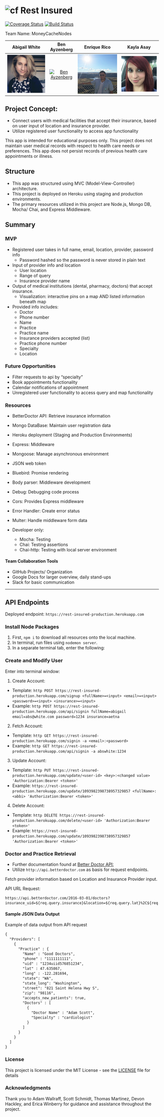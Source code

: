 # ![cf](https://i.imgur.com/7v5ASc8.png) Rest Insured

[![Coverage Status](https://coveralls.io/repos/github/MoneyCashNodes/RestInsured-API/badge.svg)](https://coveralls.io/github/MoneyCashNodes/RestInsured-API)
[![Build Status](https://travis-ci.org/MoneyCashNodes/RestInsured-API.svg?branch=master)](https://travis-ci.org/MoneyCashNodes/RestInsured-API)

Team Name: MoneyCacheNodes

Abigail White | Ben Ayzenberg | Enrique Rico | Kayla Asay
:----------------------------:|:----------------------------: | :------:| :------:
[![Abigail White](/assets/abigail.jpg)](https://github.com/abswhite) | [![Ben Ayzenberg](image)](https://github.com/BAyzenberg) | [![Enrique Rico](/assets/enrique.jpg)](https://github.com/EnriqueRico)|[![Kayla Asay ](/assets/kayla.jpg)](https://github.com/thegrimheep)

## Project Concept:
* Connect users with medical facilities that accept their insurance, based on user input of location and insurance provider.
* Utilize registered user functionality to access app functionality

This app is intended for educational purposes only. This project does not maintain user medical records with respect to health care needs or preferences. This app does not persist records of previous health care appointments or illness.

## Structure
* This app was structured using MVC (Model-View-Controller) architecture.
* This project is deployed on Heroku using staging and production environments.
* The primary resources utilized in this project are Node.js, Mongo DB, Mocha/ Chai, and Express Middleware.

## Summary
### MVP
* Registered user takes in full name, email, location, provider, password info
  * Password hashed so the password is never stored in plain text
* Input of provider info and location
  * User location
  * Range of query
  * Insurance provider name
* Output of medical institutions (dental, pharmacy, doctors) that accept insurance.
  * Visualization: interactive pins on a map AND listed information beneath map
* Provided info includes:
  * Doctor
  * Phone number
  * Name
  * Practice
  * Practice name
  * Insurance providers accepted (list)
  * Practice phone number
  * Specialty
  * Location

### Future Opportunities
* Filter requests to api by “specialty”
* Book appointments functionality
* Calendar notifications of appointment
* Unregistered user functionality to access query and map functionality

### Resources
* BetterDoctor API: Retrieve insurance information
* Mongo DataBase: Maintain user registration data
* Heroku deployment (Staging and Production Environments)
* Express: Middleware
* Mongoose: Manage asynchronous environment
* JSON web token
* Bluebird: Promise rendering
* Body parser: Middleware development
* Debug: Debugging code process
* Cors: Provides Express middleware
* Error Handler: Create error status
* Multer: Handle middleware form data

* Developer only:
  * Mocha: Testing
  * Chai: Testing assertions
  * Chai-http: Testing with local server environment

#### Team Collaboration Tools
  * GitHub Projects/ Organization
  * Google Docs for larger overview, daily stand-ups
  * Slack for basic communication
_____
## API Endpoints
Deployed endpoint: `https://rest-insured-production.herokuapp.com`

### Install Node Packages
1. First, `npm i` to download all resources onto the local machine.
2. In terminal, run files using `nodemon server`.
3. In a separate terminal tab, enter the following:

### Create and Modify User
Enter into terminal window:
1. Create Account:
  * Template: `http POST https://rest-insured-production.herokuapp.com/signup <fullName>=<input> <email>=<input> <password>=<input> <insurance>=<input>`
  * Example: `http POST https://rest-insured-production.herokuapp.com/api/signin fullName=abigail email=abs@white.com password=1234 insurance=aetna`
2. Fetch Account:
  * Template: `http GET https://rest-insured-production.herokuapp.com/signin -a <email>:<password>`
  * Example: `http GET https://rest-insured-production.herokuapp.com/api/signin -a abswhite:1234`
3. Update Account:
  * Template: `http PUT https://rest-insured-production.herokuapp.com/update/<user-id> <key>:<changed value> 'Authorization:Bearer <token>'`
  * Example: `https://rest-insured-production.herokuapp.com/update/1093982398738957329857 <fullName>:<abbi> 'Authorization:Bearer <token>'`
4. Delete Account:  
  * Template: `http DELETE https://rest-insured-production.herokuapp.com/delete/<user-id> 'Authorization:Bearer <token>'`
  * Example: `https://rest-insured-production.herokuapp.com/update/1093982398738957329857 'Authorization:Bearer <token>'`

### Doctor and Practice Retrieval
* Further documentation found at [Better Doctor API:](https://developer.betterdoctor.com/documentation15)
* Utilize `http://api.betterdoctor.com` as basis for request endpoints.

Fetch provider information based on Location and Insurance Provider input.

API URL Request:
```
https://api.betterdoctor.com/2016-03-01/doctors?insurance_uid=${req.query.insurance}&location=${req.query.lat}%2C${req.query.lon}%2C${req.query.range}&limit=5&user_key=${process.env.user_key};
```

#### Sample JSON Data Output
Example of data output from API request
```
{
  "Providers": [
    {
      "Practice" : {
        "Name" : "Good Doctors",
        "phone" : "1111111111",
        "uid" : "1234uiid576851234",
        "lat" : 47.635867,
        "long" : -122.281694,
        "state": "WA",
        "state_long": "Washington",
        "street": "821 Saint Helena Hwy S",
        "zip": "98116",
        "accepts_new_patients": true,
        "Doctors" : [
          {
            "Doctor Name" : "Adam Scott",
            "Specialty" : "cardiologist"
          }
        ]
      }
    }
  ]
}
```
### License

This project is licensed under the MIT License - see the [LICENSE](LICENSE) file for details

### Acknowledgments

Thank you to Adam Wallraff, Scott Schmidt, Thomas Martinez, Devon Hackley, and Erica Winberry for guidance and assistance throughout the project.
